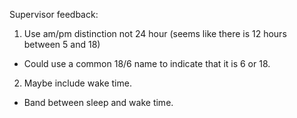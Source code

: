 Supervisor feedback:
1. Use am/pm distinction not 24 hour (seems like there is 12 hours between 5 and 18)
  - Could use a common 18/6 name to indicate that it is 6 or 18.
2. Maybe include wake time. 
  - Band between sleep and wake time. 